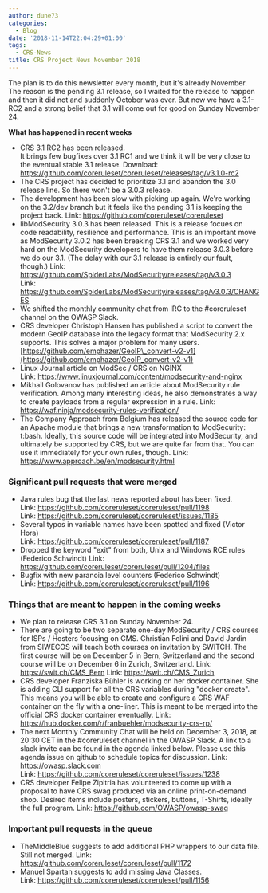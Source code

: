 ```yaml
---
author: dune73
categories:
  - Blog
date: '2018-11-14T22:04:29+01:00'
tags:
  - CRS-News
title: CRS Project News November 2018
---
```



The plan is to do this newsletter every month, but it's already November. The reason is the pending 3.1 release, so I waited for the release to happen and then it did not and suddenly October was over. But now we have a 3.1-RC2 and a strong belief that 3.1 will come out for good on Sunday November 24.

**What has happened in recent weeks**

- CRS 3.1 RC2 has been released.  
    It brings few bugfixes over 3.1 RC1 and we think it will be very close to the eventual stable 3.1 release.
    Download: <https://github.com/coreruleset/coreruleset/releases/tag/v3.1.0-rc2>
- The CRS project has decided to prioritize 3.1 and abandon the 3.0 release line. So there won't be a 3.0.3 release.
- The development has been slow with picking up again. We're working on the 3.2/dev branch but it feels like the pending 3.1 is keeping the project back.
    Link: <https://github.com/coreruleset/coreruleset>
- libModSecurity 3.0.3 has been released. This is a release focues on code readability, resilience and performance. This is an important move as ModSecurity 3.0.2 has been breaking CRS 3.1 and we worked very hard on the ModSecurity developers to have them release 3.0.3 before we do our 3.1. (The delay with our 3.1 release is entirely our fault, though.)
    Link: <https://github.com/SpiderLabs/ModSecurity/releases/tag/v3.0.3>  
    Link: <https://github.com/SpiderLabs/ModSecurity/releases/tag/v3.0.3/CHANGES>
- We shifted the monthly community chat from IRC to the #coreruleset channel on the OWASP Slack.
- CRS developer Christoph Hansen has published a script to convert the modern GeoIP database into the legacy format that ModSecurity 2.x supports. This solves a major problem for many users.
    [https://github.com/emphazer/GeoIP\_convert-v2-v1](https://github.com/emphazer/GeoIP_convert-v2-v1)
- Linux Journal article on ModSec / CRS on NGINX  
    Link: <https://www.linuxjournal.com/content/modsecurity-and-nginx>
- Mikhail Golovanov has published an article about ModSecurity rule verification. Among many interesting ideas, he also demonstrates a way to create payloads from a regular expression in a rule.
    Link: <https://waf.ninja/modsecurity-rules-verification/>
- The Company Approach from Belgium has released the source code for an Apache module that brings a new transformation to ModSecurity: t:bash. Ideally, this source code will be integrated into ModSecurity, and ultimately be supported by CRS, but we are quite far from that. You can use it immediately for your own rules, though.
    Link: <https://www.approach.be/en/modsecurity.html>

### Significant pull requests that were merged

- Java rules bug that the last news reported about has been fixed.  
    Link: <https://github.com/coreruleset/coreruleset/pull/1198>  
    Link: <https://github.com/coreruleset/coreruleset/issues/1185>
- Several typos in variable names have been spotted and fixed (Victor Hora)  
    Link: <https://github.com/coreruleset/coreruleset/pull/1187>
- Dropped the keyword "exit" from both, Unix and Windows RCE rules (Federico Schwindt)
    Link: <https://github.com/coreruleset/coreruleset/pull/1204/files>
- Bugfix with new paranoia level counters (Federico Schwindt)  
    Link: <https://github.com/coreruleset/coreruleset/pull/1196>

### Things that are meant to happen in the coming weeks

- We plan to release CRS 3.1 on Sunday November 24.
- There are going to be two separate one-day ModSecurity / CRS courses for ISPs / Hosters focusing on CMS. Christian Folini and David Jardin from SIWECOS will teach both courses on invitation by SWITCH.
    The first course will be on December 5 in Bern, Switzerland and the second course will be on December 6 in Zurich, Switzerland.
    Link: https://swit.ch/CMS_Bern
    Link: https://swit.ch/CMS_Zurich
- CRS developer Franziska Bühler is working on her docker container. She is adding CLI support for all the CRS variables during "docker create". This means you will be able to create and configure a CRS WAF container on the fly with a one-liner. This is meant to be merged into the official CRS docker container eventually.
    Link: <https://hub.docker.com/r/franbuehler/modsecurity-crs-rp/>
- The next Monthly Community Chat will be held on December 3, 2018, at 20:30 CET in the #coreruleset channel in the OWASP Slack. A link to a slack invite can be found in the agenda linked below. Please use this agenda issue on github to schedule topics for discussion.
    Link: <https://owasp.slack.com>  
    Link: <https://github.com/coreruleset/coreruleset/issues/1238>
- CRS developer Felipe Zipitria has volunteered to come up with a proposal to have CRS swag produced via an online print-on-demand shop. Desired items include posters, stickers, buttons, T-Shirts, ideally the full program.
    Link: <https://github.com/OWASP/owasp-swag>

### Important pull requests in the queue

- TheMiddleBlue suggests to add additional PHP wrappers to our data file. Still not merged.
    Link: <https://github.com/coreruleset/coreruleset/pull/1172>
- Manuel Spartan suggests to add missing Java Classes.  
    Link: <https://github.com/coreruleset/coreruleset/pull/1156>
